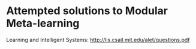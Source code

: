 # Attempted solutions to Modular Meta-learning

Learning and Intelligent Systems:
http://lis.csail.mit.edu/alet/questions.pdf